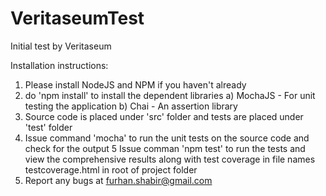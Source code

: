 # VeritaseumTest
Initial test by Veritaseum

Installation instructions:
1) Please install NodeJS and NPM if you haven't already
2) do 'npm install' to install the dependent libraries
   a) MochaJS - For unit testing the application
   b) Chai    - An assertion library
3) Source code is placed under 'src' folder and tests are placed under 'test' folder
4) Issue command 'mocha' to run the unit tests on the source code and check for the output
5  Issue comman 'npm test' to run the tests and view the comprehensive results along with test coverage in file names testcoverage.html in root of project folder
6) Report any bugs at furhan.shabir@gmail.com
